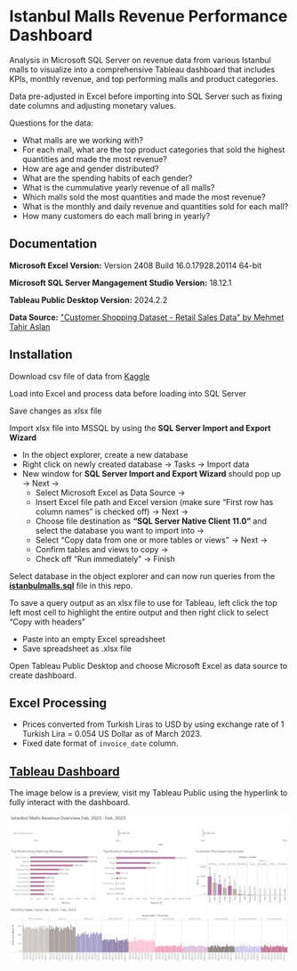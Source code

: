 # **Istanbul Malls Revenue Performance Dashboard**

Analysis in Microsoft SQL Server on revenue data from various Istanbul malls to visualize into a comprehensive Tableau dashboard that includes KPIs, monthly revenue, and top performing malls and product categories.

Data pre-adjusted in Excel before importing into SQL Server such as fixing date columns and adjusting monetary values.

Questions for the data:
- What malls are we working with?
- For each mall, what are the top product categories that sold the highest quantities and made the most revenue?
- How are age and gender distributed?
- What are the spending habits of each gender?
- What is the cummulative yearly revenue of all malls?
- Which malls sold the most quantities and made the most revenue?
- What is the monthly and daily revenue and quantities sold for each mall?
- How many customers do each mall bring in yearly?
## **Documentation**

**Microsoft Excel Version:** Version 2408 Build 16.0.17928.20114 64-bit

**Microsoft SQL Server Mangagement Studio Version:** 18.12.1

**Tableau Public Desktop Version:** 2024.2.2

**Data Source:** ["Customer Shopping Dataset - Retail Sales Data" by Mehmet Tahir Aslan](https://www.kaggle.com/datasets/mehmettahiraslan/customer-shopping-dataset)

## **Installation**

Download csv file of data from [Kaggle](https://www.kaggle.com/datasets/mehmettahiraslan/customer-shopping-dataset)

Load into Excel and process data before loading into SQL Server

Save changes as xlsx file

Import xlsx file into MSSQL by using the **SQL Server Import and Export Wizard**

- In the object explorer, create a new database
- Right click on newly created database → Tasks → Import data
- New window for **SQL Server Import and Export Wizard** should pop up → Next →
    - Select Microsoft Excel as Data Source → 
    - Insert Excel file path and Excel version (make sure “First row has column names” is checked off) → Next → 
    - Choose file destination as **“SQL Server Native Client 11.0”** and select the database you want to import into → 
    - Select “Copy data from one or more tables or views” → Next → 
    - Confirm tables and views to copy → 
    - Check off “Run immediately” → Finish

Select database in the object explorer and can now run queries from the **[istanbulmalls.sql](https://github.com/willnguyen14/istanbul-malls-dashboard/blob/main/istanbulmalls.sql)** file in this repo.

To save a query output as an xlsx file to use for Tableau, left click the top left most cell to highlight the entire output and then right click to select “Copy with headers”

- Paste into an empty Excel spreadsheet
- Save spreadsheet as .xlsx file

Open Tableau Public Desktop and choose Microsoft Excel as data source to create dashboard.
    
## **Excel Processing**
- Prices converted from Turkish Liras to USD by using exchange rate of 1 Turkish Lira = 0.054 US Dollar as of March 2023.
- Fixed date format of `invoice_date` column.

## **[Tableau Dashboard](https://public.tableau.com/app/profile/will.nguyen/viz/IstanbulMalls/Dashboard4)**
The image below is a preview, visit my Tableau Public using the hyperlink to fully interact with the dashboard.

![App Screenshot](tableau_istanbul.jpg)
